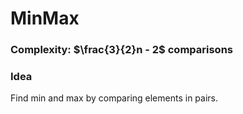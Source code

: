 # MinMax

### Complexity: $\frac{3}{2}n - 2$ comparisons

### Idea
Find min and max by comparing elements in pairs.